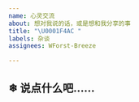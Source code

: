 ```yaml
---
name: 心灵交流
about: 想对我说的话，或是想和我分享的事
title: "\U0001F4AC "
labels: 杂谈
assignees: WForst-Breeze

---
```


## ❄ 说点什么吧……
